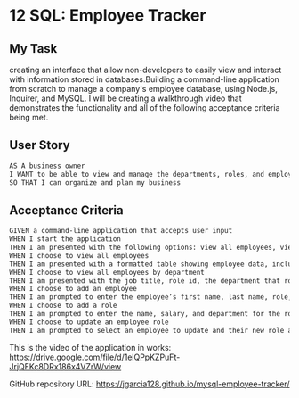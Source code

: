 # 12 SQL: Employee Tracker

## My Task

creating an interface that allow non-developers to easily view and interact with information stored in databases.Building a command-line application from scratch to manage a company's employee database, using Node.js, Inquirer, and MySQL.
I will be creating a walkthrough video that demonstrates the functionality and all of the following acceptance criteria being met.

## User Story

```md
AS A business owner
I WANT to be able to view and manage the departments, roles, and employees in my company
SO THAT I can organize and plan my business
```

## Acceptance Criteria

```md
GIVEN a command-line application that accepts user input
WHEN I start the application
THEN I am presented with the following options: view all employees, view all employees by department, add an employee, add a role, and update an employee role
WHEN I choose to view all employees
THEN I am presented with a formatted table showing employee data, including employee ids, first names, last names, job titles, departments, salaries, and managers that the employees report to
WHEN I choose to view all employees by department
THEN I am presented with the job title, role id, the department that role belongs to, and the salary for that role
WHEN I choose to add an employee
THEN I am prompted to enter the employee’s first name, last name, role, and manager, and that employee is added to the database
WHEN I choose to add a role
THEN I am prompted to enter the name, salary, and department for the role and that role is added to the database
WHEN I choose to update an employee role
THEN I am prompted to select an employee to update and their new role and this information is updated in the database 


```

This is the video of the application in works:
https://drive.google.com/file/d/1elQPpKZPuFt-JrjQFKc8DRx186x4VZrW/view

GitHub repository URL:
https://jgarcia128.github.io/mysql-employee-tracker/


